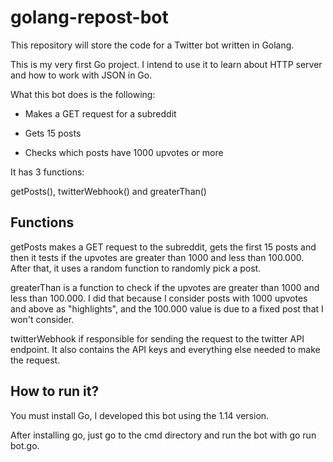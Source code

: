 # golang-repost-bot
This repository will store the code for a Twitter bot written in Golang.

This is my very first Go project. I intend to use it to learn about HTTP server and how to work with JSON in Go.

What this bot does is the following:

* Makes a GET request for a subreddit

* Gets 15 posts

* Checks which posts have 1000 upvotes or more

It has 3 functions:

getPosts(), twitterWebhook() and greaterThan()

## Functions

getPosts makes a GET request to the subreddit, gets the first 15 posts and then it tests if the upvotes are greater than 1000 and less than 100.000. After that, it uses a random function to randomly pick a post.

greaterThan is a function to check if the upvotes are greater than 1000 and less than 100.000. I did that because I consider posts with 1000 upvotes and above as "highlights", and the 100.000 value is due to a fixed post that I won't consider.

twitterWebhook if responsible for sending the request to the twitter API endpoint. It also contains the API keys and everything else needed to make the request.

## How to run it?

You must install Go, I developed this bot using the 1.14 version.

After installing go, just go to the cmd directory and run the bot with go run bot.go.
